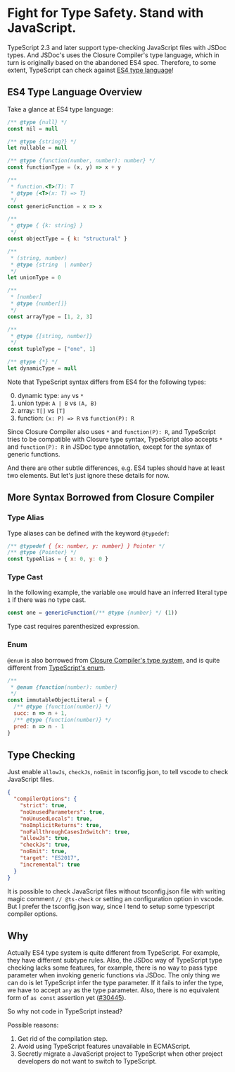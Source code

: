 # Fight for Type Safety. Stand with JavaScript.

TypeScript 2.3 and later support type-checking JavaScript files with JSDoc types.
And JSDoc's uses the Closure Compiler's type language,
which in turn is originally based on the abandoned ES4 spec.
Therefore, to some extent, TypeScript can check against [ES4 type language][es4-draft]!

[es4-draft]: https://github.com/bkero/es4/blob/master/spec/working-drafts/type-system.pdf

## ES4 Type Language Overview

Take a glance at ES4 type language:

```js
/** @type {null} */
const nil = null

/** @type {string?} */
let nullable = null

/** @type {function(number, number): number} */
const functionType = (x, y) => x + y

/**
 * function.<T>(T): T
 * @type {<T>(x: T) => T}
 */
const genericFunction = x => x

/**
 * @type { {k: string} }
 */
const objectType = { k: "structural" }

/**
 * (string, number)
 * @type {string  | number}
 */
let unionType = 0

/**
 * [number]
 * @type {number[]}
 */
const arrayType = [1, 2, 3]

/**
 * @type {[string, number]}
 */
const tupleType = ["one", 1]

/** @type {*} */
let dynamicType = null
```

Note that TypeScript syntax differs from ES4 for the following types:

0. dynamic type: `any` vs `*`
1. union type: `A | B` vs `(A, B)`
2. array: `T[]` vs `[T]`
3. function: `(x: P) => R` vs `function(P): R`

Since Closure Compiler also uses `*` and `function(P): R`,
and TypeScript tries to be compatible with Closure type syntax,
TypeScript also accepts `*` and `function(P): R` in JSDoc type annotation,
except for the syntax of generic functions.

And there are other subtle differences,
e.g. ES4 tuples should have at least two elements.
But let's just ignore these details for now.

## More Syntax Borrowed from Closure Compiler

### Type Alias

Type aliases can be defined with the keyword `@typedef`:

```js
/** @typedef { {x: number, y: number} } Pointer */
/** @type {Pointer} */
const typeAlias = { x: 0, y: 0 }
```

### Type Cast

In the following example, the variable `one` would have an inferred literal type `1`
if there was no type cast.

```js
const one = genericFunction(/** @type {number} */ (1))
```

Type cast requires parenthesized expression.

### Enum

`@enum` is also borrowed from [Closure Compiler's type system][closure-enum],
and is quite different from [TypeScript's enum][ts-enum].

[closure-enum]: https://github.com/google/closure-compiler/wiki/Annotating-JavaScript-for-the-Closure-Compiler#enum-type
[ts-enum]: https://www.typescriptlang.org/docs/handbook/enums.html

```js
/**
 * @enum {function(number): number}
 */
const immutableObjectLiteral = {
  /** @type {function(number)} */
  succ: n => n + 1,
  /** @type {function(number)} */
  pred: n => n - 1
}
```

## Type Checking

Just enable `allowJs`, `checkJs`, `noEmit` in tsconfig.json,
to tell vscode to check JavaScript files.

```json
{
  "compilerOptions": {
    "strict": true,
    "noUnusedParameters": true,
    "noUnusedLocals": true,
    "noImplicitReturns": true,
    "noFallthroughCasesInSwitch": true,
    "allowJs": true,
    "checkJs": true,
    "noEmit": true,
    "target": "ES2017",
    "incremental": true
  }
}
```

It is possible to check JavaScript files without tsconfig.json file
with writing magic comment `// @ts-check` or setting an configuration option in vscode.
But I prefer the tsconfig.json way, since I tend to setup some typescript compiler options.

## Why

Actually ES4 type system is quite different from TypeScript.
For example, they have different subtype rules.
Also, the JSDoc way of TypeScript type checking lacks some features,
for example, there is no way to pass type parameter when invoking generic functions via JSDoc.
The only thing we can do is let TypeScript infer the type parameter.
If it fails to infer the type, we have to accept `any` as the type parameter.
Also, there is no equivalent form of `as const` assertion yet ([#30445]).

[#30445]: https://github.com/Microsoft/TypeScript/issues/30445

So why not code in TypeScript instead?

Possible reasons:

1. Get rid of the compilation step.
2. Avoid using TypeScript features unavailable in ECMAScript.
3. Secretly migrate a JavaScript project to TypeScript when other project developers do not want to switch to TypeScript.

